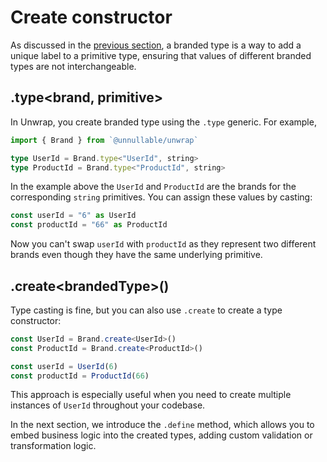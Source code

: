 # Create constructor

As discussed in the [previous section](/branded-types/intro.html), a branded type is a way to add a unique label to a primitive type, ensuring that values of different branded types are not interchangeable. 

## .type\<brand, primitive\>

In Unwrap, you create branded type using the `.type` generic. For example,

```ts
import { Brand } from `@unnullable/unwrap`

type UserId = Brand.type<"UserId", string>
type ProductId = Brand.type<"ProductId", string>
```

In the example above the `UserId` and `ProductId` are the brands for the corresponding `string` primitives. You can assign these values by casting:

```ts
const userId = "6" as UserId
const productId = "66" as ProductId
```

Now you can't swap `userId` with `productId` as they represent two different brands even though they have the same underlying primitive.

## .create\<brandedType\>()

Type casting is fine, but you can also use `.create` to create a type constructor:

```ts
const UserId = Brand.create<UserId>()
const ProductId = Brand.create<ProductId>()

const userId = UserId(6)
const productId = ProductId(66)
```

This approach is especially useful when you need to create multiple instances of `UserId` throughout your codebase. 

In the next section, we introduce the `.define` method, which allows you to embed business logic into the created types, adding custom validation or transformation logic.